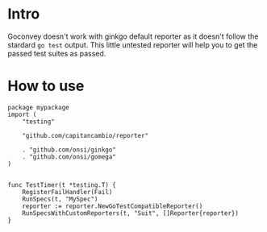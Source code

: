 # Intro

Goconvey doesn't work with ginkgo default reporter as it doesn't follow the stardard `go test` output. 
This little untested reporter will help you to get the passed test suites as passed.


# How to use

```
package mypackage
import (
	"testing"

	"github.com/capitancambio/reporter"

	. "github.com/onsi/ginkgo"
	. "github.com/onsi/gomega"
)


func TestTimer(t *testing.T) {
	RegisterFailHandler(Fail)
	RunSpecs(t, "MySpec")
	reporter := reporter.NewGoTestCompatibleReporter()
	RunSpecsWithCustomReporters(t, "Suit", []Reporter{reporter})
}
```

